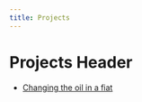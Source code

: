```yaml
---
title: Projects
---
```


# Projects Header

* [Changing the oil in a fiat][0]

[0]: /projects/tobys_oil/
